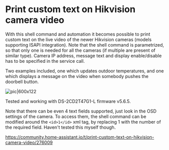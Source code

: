# Print custom text on Hikvision camera video

With this shell command and automation it becomes possible to print custom text on the live video of the newer Hikvision cameras (models supporting ISAPI integration).
Note that the shell command is parametrized, so that only one is needed for all the cameras (if multiple are present of similar type). Camera IP address, message text and display enable/disable has to be specified in the service call.

Two examples included, one which updates outdoor temperatures, and one which displays a message on the video when somebody pushes the doorbell button.

![pic|600x122](https://community-assets.home-assistant.io/original/3X/4/3/43cecd69911e4619e2776ab45f0d3794e597ca55.png) 

Tested and working with DS-2CD2T47G1-L firmware v5.6.5.

Note that there can be even 4 text fields supported, just look in the OSD settings of the camera. To access them, the shell command can be modified around the `<id>1</id>` xml tag, by replacing 1 with the number of the required field. Haven't tested this myself though.

https://community.home-assistant.io/t/print-custom-text-on-hikvision-camera-video/276009
